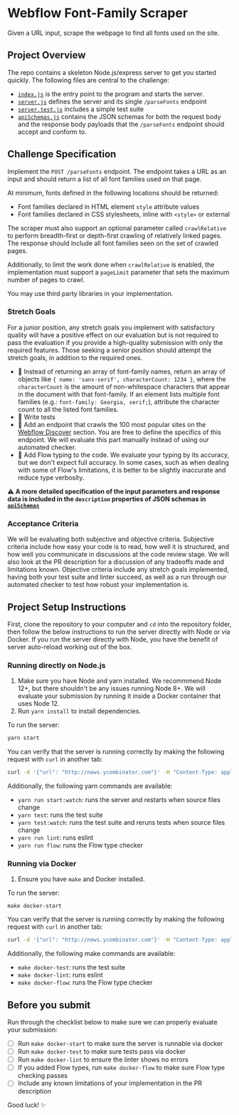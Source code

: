 # Webflow Font-Family Scraper

Given a URL input, scrape the webpage to find all fonts used on the site.

## Project Overview

The repo contains a skeleton Node.js/express server to get you started quickly. The following files are central to the challenge:

- [`index.js`](src/index.js) is the entry point to the program and starts the server.
- [`server.js`](src/server.js) defines the server and its single `/parseFonts` endpoint
- [`server.test.js`](tests/server.test.js) includes a simple test suite
- [`apiSchemas.js`](src/apiSchemas.js) contains the JSON schemas for both the request body and the response body payloads that the `/parseFonts` endpoint should accept and conform to.

## Challenge Specification

Implement the `POST /parseFonts` endpoint. The endpoint takes a URL as an input and should return a list of all font families used on that page.

At minimum, fonts defined in the following locations should be returned:

- Font families declared in HTML element `style` attribute values
- Font families declared in CSS stylesheets, inline with `<style>` or external

The scraper must also support an optional parameter called `crawlRelative` to perform breadth-first or depth-first crawling of relatively linked pages. The response should include all font families seen on the set of crawled pages.

Additionally, to limit the work done when `crawlRelative` is enabled, the implementation must support a `pageLimit` parameter that sets the maximum number of pages to crawl.

You may use third party libraries in your implementation.

### Stretch Goals

For a junior position, any stretch goals you implement with satisfactory quality will have a positive effect on our evaluation but is not required to pass the evaluation if you provide a high-quality submission with only the required features. Those seeking a senior position should attempt the stretch goals, in addition to the required ones.

- :dart: Instead of returning an array of font-family names, return an array of objects like `{ name: 'sans-serif', characterCount: 1234 }`, where the `characterCount` is the amount of non-whitespace characters that appear in the document with that font-family. If an element lists multiple font families (e.g.: `font-family: Georgia, serif;`), attribute the character count to all the listed font families. 
- :dart: Write tests
- :dart: Add an endpoint that crawls the 100 most popular sites on the [Webflow Discover](webflow.com/discover/popular) section. You are free to define the specifics of this endpoint. We will evaluate this part manually instead of using our automated checker.
- :dart: Add Flow typing to the code. We evaluate your typing by its accuracy, but we don't expect full accuracy. In some cases, such as when dealing with some of Flow's limitations, it is better to be slightly inaccurate and reduce type verbosity.

:warning: **A more detailed specification of the input parameters and response data is included in the `description` properties of JSON schemas in [`apiSchemas`](src/apiSchemas.js)**

### Acceptance Criteria

We will be evaluating both subjective and objective criteria. Subjective criteria include how easy your code is to read, how well it is structured, and how well you communicate in discussions at the code review stage. We will also look at the PR description for a discussion of any tradeoffs made and limitations known. Objective criteria include any stretch goals implemented, having both your test suite and linter succeed, as well as a run through our automated checker to test how robust your implementation is. 

## Project Setup Instructions

First, clone the repository to your computer and `cd` into the repository folder, then follow the below instructions to run the server directly with Node or via Docker. If you run the server directly with Node, you have the benefit of server auto-reload working out of the box.

### Running directly on Node.js

1. Make sure you have Node and yarn installed. We recommmend Node 12+, but there shouldn't be any issues running Node 8+. We will evaluate your submission by running it inside a Docker container that uses Node 12.
1. Run `yarn install` to install dependencies.

To run the server:

```bash
yarn start
```

You can verify that the server is running correctly by making the following request with `curl` in another tab:

```bash
curl -d '{"url": "http://news.ycombinator.com"}' -H "Content-Type: application/json" -X POST http://localhost:3007/parseFonts
```

Additionally, the following yarn commands are available:

- `yarn run start:watch`: runs the server and restarts when source files change
- `yarn test`: runs the test suite
- `yarn test:watch`: runs the test suite and reruns tests when source files change
- `yarn run lint`: runs eslint
- `yarn run flow`: runs the Flow type checker

### Running via Docker

1. Ensure you have `make` and Docker installed.

To run the server:

```
make docker-start
```

You can verify that the server is running correctly by making the following request with `curl` in another tab:

```bash
curl -d '{"url": "http://news.ycombinator.com"}' -H "Content-Type: application/json" -X POST http://localhost:3007/parseFonts
```

Additionally, the following make commands are available:

- `make docker-test`: runs the test suite
- `make docker-lint`: runs eslint
- `make docker-flow`: runs the Flow type checker

## Before you submit

Run through the checklist below to make sure we can properly evaluate your submission:

- [ ] Run `make docker-start` to make sure the server is runnable via docker
- [ ] Run `make docker-test` to make sure tests pass via docker
- [ ] Run `make docker-lint` to ensure the linter shows no errors
- [ ] If you added Flow types, run `make docker-flow` to make sure Flow type checking passes
- [ ] Include any known limitations of your implementation in the PR description

Good luck! :sparkles: